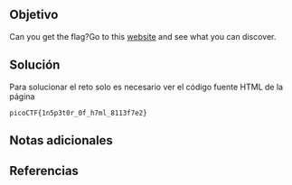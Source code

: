 ## Objetivo
Can you get the flag?Go to this [website](http://saturn.picoctf.net:56849/) and see what you can discover.
## Solución
Para solucionar el reto solo es necesario ver el código fuente HTML de la página 
```
picoCTF{1n5p3t0r_0f_h7ml_8113f7e2}
```
## Notas adicionales

## Referencias
